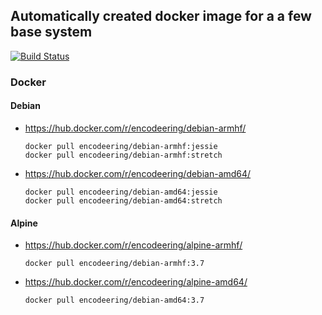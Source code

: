 ## Automatically created docker image for a a few base system

[![Build Status](https://travis-ci.org/encodeering/docker-debian.svg?branch=master)](https://travis-ci.org/encodeering/docker-debian)

### Docker

#### Debian

- https://hub.docker.com/r/encodeering/debian-armhf/

    ```docker pull encodeering/debian-armhf:jessie```  
    ```docker pull encodeering/debian-armhf:stretch```

- https://hub.docker.com/r/encodeering/debian-amd64/

    ```docker pull encodeering/debian-amd64:jessie```  
    ```docker pull encodeering/debian-amd64:stretch```

#### Alpine

- https://hub.docker.com/r/encodeering/alpine-armhf/

    ```docker pull encodeering/debian-armhf:3.7```

- https://hub.docker.com/r/encodeering/alpine-amd64/

    ```docker pull encodeering/debian-amd64:3.7```
